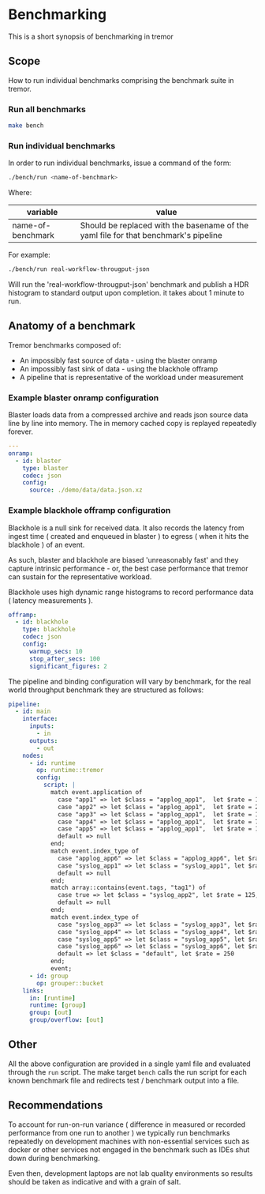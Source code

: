 # Benchmarking

This is a short synopsis of benchmarking in tremor

## Scope

How to run individual benchmarks comprising the benchmark suite in tremor.

### Run all benchmarks

```bash
make bench
```

### Run individual benchmarks

In order to run individual benchmarks, issue a command of the form:

```bash
./bench/run <name-of-benchmark>
```

Where:

| variable          | value                                                                               |
| ----------------- | ----------------------------------------------------------------------------------- |
| name-of-benchmark | Should be replaced with the basename of the yaml file for that benchmark's pipeline |

For example:

```bash
./bench/run real-workflow-througput-json
```

Will run the 'real-workflow-througput-json' benchmark and publish a HDR histogram to standard output
upon completion. it takes about 1 minute to run.

## Anatomy of a benchmark

Tremor benchmarks composed of:

- An impossibly fast source of data - using the blaster onramp
- An impossibly fast sink of data - using the blackhole offramp
- A pipeline that is representative of the workload under measurement

### Example blaster onramp configuration

Blaster loads data from a compressed archive and reads json source data line by line into memory. The in memory cached copy is replayed repeatedly forever.

```yaml
---
onramp:
  - id: blaster
    type: blaster
    codec: json
    config:
      source: ./demo/data/data.json.xz
```

### Example blackhole offramp configuration

Blackhole is a null sink for received data. It also records the latency from ingest time ( created and enqueued in blaster ) to egress ( when it hits the blackhole ) of an event.

As such, blaster and blackhole are biased 'unreasonably fast' and they capture intrinsic performance - or, the best case performance that tremor can sustain for the representative workload.

Blackhole uses high dynamic range histograms to record performance data ( latency measurements ).

```yaml
offramp:
  - id: blackhole
    type: blackhole
    codec: json
    config:
      warmup_secs: 10
      stop_after_secs: 100
      significant_figures: 2
```

The pipeline and binding configuration will vary by benchmark, for the real world throughput benchmark they are structured as follows:

```yaml
pipeline:
  - id: main
    interface:
      inputs:
        - in
      outputs:
        - out
    nodes:
      - id: runtime
        op: runtime::tremor
        config:
          script: |
            match event.application of
              case "app1" => let $class = "applog_app1",  let $rate = 1250, let $dimension = event.application, emit event
              case "app2" => let $class = "applog_app1",  let $rate = 2500, let $dimension = event.application, emit event
              case "app3" => let $class = "applog_app1",  let $rate = 18750, let $dimension = event.application, emit event
              case "app4" => let $class = "applog_app1",  let $rate = 750, let $dimension = event.application, emit event
              case "app5" => let $class = "applog_app1",  let $rate = 18750, let $dimension = event.application, emit event
              default => null
            end;
            match event.index_type of
              case "applog_app6" => let $class = "applog_app6", let $rate = 4500, let $dimensions = event.logger_name, emit event
              case "syslog_app1" => let $class = "syslog_app1", let $rate = 2500, let $dimensions = event.syslog_hostname, emit event
              default => null
            end;
            match array::contains(event.tags, "tag1") of
              case true => let $class = "syslog_app2", let $rate = 125, let $dimensions = event.syslog_hostname, emit event
              default => null
            end;
            match event.index_type of
              case "syslog_app3" => let $class = "syslog_app3", let $rate = 1750, let $dimensions = event.syslog_hostname
              case "syslog_app4" => let $class = "syslog_app4", let $rate = 7500, let $dimensions = event.syslog_hostname
              case "syslog_app5" => let $class = "syslog_app5", let $rate = 125, let $dimensions = event.syslog_hostname
              case "syslog_app6" => let $class = "syslog_app6", let $rate = 3750, let $dimensions = event.syslog_hostname
              default => let $class = "default", let $rate = 250
            end;
            event;
      - id: group
        op: grouper::bucket
    links:
      in: [runtime]
      runtime: [group]
      group: [out]
      group/overflow: [out]
```

## Other

All the above configuration are provided in a single yaml file and evaluated through the `run` script. The make target `bench` calls the run script for each known benchmark file and redirects test / benchmark output into a file.

## Recommendations

To account for run-on-run variance ( difference in measured or recorded performance from one run to another ) we typically run benchmarks repeatedly on development machines with non-essential services such as docker or other services not engaged in the benchmark such as IDEs shut down during benchmarking.

Even then, development laptops are not lab quality environments so results should be taken as indicative and with a grain of salt.
